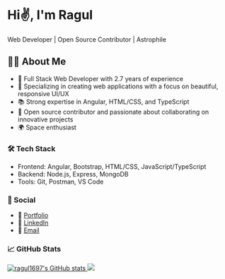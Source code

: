 # Hi✌️, I'm Ragul

Web Developer | Open Source Contributor | Astrophile 

## 👨‍💻 About Me
* 🚀 Full Stack Web Developer with 2.7 years of experience
* 🔧 Specializing in creating web applications with a focus on beautiful, responsive UI/UX
* 📚 Strong expertise in Angular, HTML/CSS, and TypeScript
* 💼 Open source contributor and passionate about collaborating on innovative projects
* 🌍 Space enthusiast

### 🛠 Tech Stack
* Frontend: Angular, Bootstrap, HTML/CSS, JavaScript/TypeScript
* Backend: Node.js, Express, MongoDB
* Tools: Git, Postman, VS Code

### 💬 Social

* 🧑 [Portfolio](https://ragul1697.github.io/portfolio/)
* 💼 [LinkedIn](https://www.linkedin.com/in/ragul-u)
* 📧 [Email](mailto:ragulshankar1697@gmail.com)

### 📈 GitHub Stats

<a href="http://www.github.com/ragul1697">
<img src="https://github-readme-stats.vercel.app/api?username=ragul1697&show_icons=true&hide=&count_private=true&title_color=0891b2&text_color=ffffff&icon_color=0891b2&bg_color=1c1917&hide_border=true&show_icons=true" alt="ragul1697's GitHub stats" />
</a>

<a href="http://www.github.com/ragul1697">
<img src="https://github-readme-streak-stats.herokuapp.com/?user=ragul1697&stroke=ffffff&background=1c1917&ring=0891b2&fire=0891b2&currStreakNum=ffffff&currStreakLabel=0891b2&sideNums=ffffff&sideLabels=ffffff&dates=ffffff&hide_border=true" />
</a>
